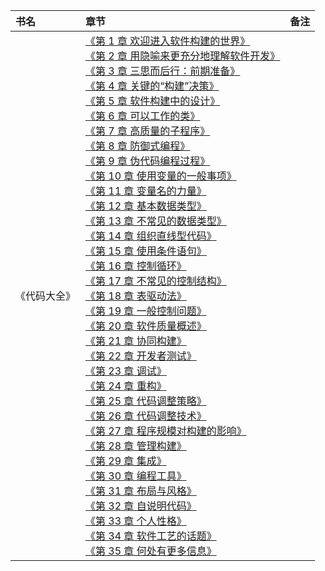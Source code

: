 |书名|章节|备注|
|:---|:--|:---:
《代码大全》|[《第 1 章 欢迎进入软件构建的世界》]()<br>[《第 2 章 用隐喻来更充分地理解软件开发》]()<br>[《第 3 章 三思而后行：前期准备》]()<br>[《第 4 章 关键的“构建”决策》]()<br>[《第 5 章 软件构建中的设计》]()<br>[《第 6 章 可以工作的类》]()<br>[《第 7 章 高质量的子程序》]()<br>[《第 8 章 防御式编程》]()<br>[《第 9 章 伪代码编程过程》]()<br>[《第 10 章 使用变量的一般事项》]()<br>[《第 11 章 变量名的力量》]()<br>[《第 12 章 基本数据类型》]()<br>[《第 13 章 不常见的数据类型》]()<br>[《第 14 章 组织直线型代码》]()<br>[《第 15 章 使用条件语句》]()<br>[《第 16 章 控制循环》]()<br>[《第 17 章 不常见的控制结构》]()<br>[《第 18 章 表驱动法》]()<br>[《第 19 章 一般控制问题》]()<br>[《第 20 章 软件质量概述》]()<br>[《第 21 章 协同构建》]()<br>[《第 22 章 开发者测试》]()<br>[《第 23 章 调试》]()<br>[《第 24 章 重构》]()<br>[《第 25 章 代码调整策略》]()<br>[《第 26 章 代码调整技术》]()<br>[《第 27 章 程序规模对构建的影响》]()<br>[《第 28 章 管理构建》]()<br>[《第 29 章 集成》]()<br>[《第 30 章 编程工具》]()<br>[《第 31 章 布局与风格》]()<br>[《第 32 章 自说明代码》]()<br>[《第 33 章 个人性格》]()<br>[《第 34 章 软件工艺的话题》]()<br>[《第 35 章 何处有更多信息》]()<br>|

